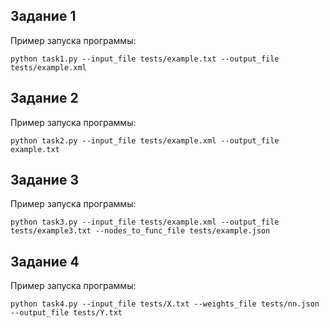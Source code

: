 ## Задание 1

Пример запуска программы:

```
python task1.py --input_file tests/example.txt --output_file tests/example.xml
```

## Задание 2

Пример запуска программы:

```
python task2.py --input_file tests/example.xml --output_file example.txt
```

## Задание 3

Пример запуска программы:

```
python task3.py --input_file tests/example.xml --output_file tests/example3.txt --nodes_to_func_file tests/example.json
```

## Задание 4

Пример запуска программы:

```
python task4.py --input_file tests/X.txt --weights_file tests/nn.json --output_file tests/Y.txt
```